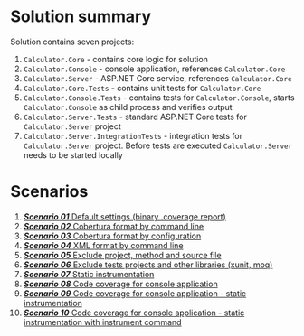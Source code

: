 # Solution summary

Solution contains seven projects:
1. `Calculator.Core` - contains core logic for solution
2. `Calculator.Console` - console application, references `Calculator.Core`
3. `Calculator.Server` - ASP.NET Core service, references `Calculator.Core`
4. `Calculator.Core.Tests` - contains unit tests for `Calculator.Core`
5. `Calculator.Console.Tests` - contains tests for `Calculator.Console`, starts `Calculator.Console` as child process and verifies output
6. `Calculator.Server.Tests` - standard ASP.NET Core tests for `Calculator.Server` project
7. `Calculator.Server.IntegrationTests` - integration tests for `Calculator.Server` project. Before tests are executed `Calculator.Server` needs to be started locally

# Scenarios

1. [***Scenario 01*** Default settings (binary .coverage report)](scenarios/scenario01/README.md)
2. [***Scenario 02*** Cobertura format by command line](scenarios/scenario02/README.md)
3. [***Scenario 03*** Cobertura format by configuration](scenarios/scenario03/README.md)
4. [***Scenario 04*** XML format by command line](scenarios/scenario04/README.md)
5. [***Scenario 05*** Exclude project, method and source file](scenarios/scenario05/README.md)
6. [***Scenario 06*** Exclude tests projects and other libraries (xunit, moq)](scenarios/scenario06/README.md)
7. [***Scenario 07*** Static instrumentation](scenarios/scenario07/README.md)
8. [***Scenario 08*** Code coverage for console application](scenarios/scenario08/README.md)
9. [***Scenario 09*** Code coverage for console application - static instrumentation](scenarios/scenario09/README.md)
10. [***Scenario 10*** Code coverage for console application - static instrumentation with instrument command](scenarios/scenario10/README.md)